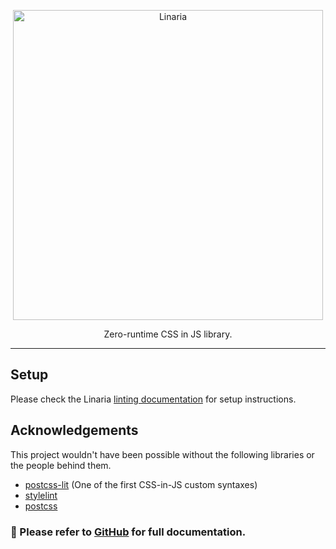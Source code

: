 <p align="center">
  <img alt="Linaria" src="https://raw.githubusercontent.com/callstack/linaria/HEAD/website/assets/linaria-logo@2x.png" width="496">
</p>

<p align="center">
Zero-runtime CSS in JS library.
</p>

---

## Setup

Please check the Linaria [linting documentation](https://github.com/callstack/linaria/blob/master/docs/LINTING.md) for setup instructions.

## Acknowledgements

This project wouldn't have been possible without the following libraries or the people behind them.

- [postcss-lit](https://github.com/43081j/postcss-lit) (One of the first CSS-in-JS custom syntaxes)
- [stylelint](https://stylelint.io/)
- [postcss](https://postcss.org/)

### 📖 Please refer to [GitHub](https://github.com/callstack/linaria#readme) for full documentation.
